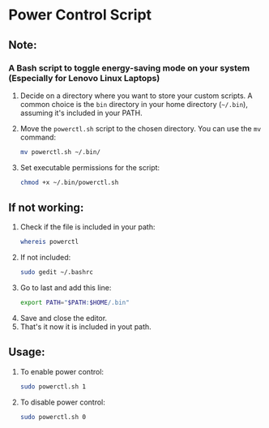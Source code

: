 # Power Control Script

## Note:
### A Bash script to toggle energy-saving mode on your system (Especially for Lenovo Linux Laptops)

1. Decide on a directory where you want to store your custom scripts. A common choice is the `bin` directory in your home directory (`~/.bin`), assuming it's included in your PATH.

2. Move the `powerctl.sh` script to the chosen directory. You can use the `mv` command:
   ```bash
   mv powerctl.sh ~/.bin/
   
3. Set executable permissions for the script:
   ```bash
   chmod +x ~/.bin/powerctl.sh

## If not working:
1. Check if the file is included in your path:
   ```bash
   whereis powerctl
2. If not included:
   ```bash
   sudo gedit ~/.bashrc
3. Go to last and add this line:
   ```bash
   export PATH="$PATH:$HOME/.bin"
4. Save and close the editor.
5. That's it now it is included in yout path.

## Usage:
1. To enable power control:
   ```bash
   sudo powerctl.sh 1
3. To disable power control:
   ```bash
   sudo powerctl.sh 0
